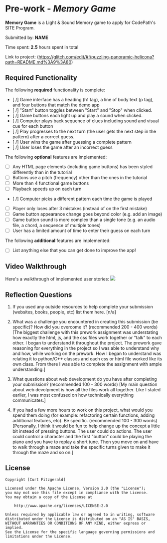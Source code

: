 # Pre-work - *Memory Game*

**Memory Game** is a Light & Sound Memory game to apply for CodePath's SITE Program. 

Submitted by: **NAME**

Time spent: **2.5** hours spent in total

Link to project: (https://glitch.com/edit/#!/puzzling-panoramic-helicona?path=README.md%3A9%3A80)

## Required Functionality

The following **required** functionality is complete:

* [ /] Game interface has a heading (h1 tag), a line of body text (p tag), and four buttons that match the demo app
* [ /] "Start" button toggles between "Start" and "Stop" when clicked. 
* [ /] Game buttons each light up and play a sound when clicked. 
* [ /] Computer plays back sequence of clues including sound and visual cue for each button
* [ /] Play progresses to the next turn (the user gets the next step in the pattern) after a correct guess. 
* [ /] User wins the game after guessing a complete pattern
* [ /] User loses the game after an incorrect guess

The following **optional** features are implemented:

* [ ] Any HTML page elements (including game buttons) has been styled differently than in the tutorial
* [ ] Buttons use a pitch (frequency) other than the ones in the tutorial
* [ ] More than 4 functional game buttons
* [ ] Playback speeds up on each turn
* [ /] Computer picks a different pattern each time the game is played
* [ ] Player only loses after 3 mistakes (instead of on the first mistake)
* [ ] Game button appearance change goes beyond color (e.g. add an image)
* [ ] Game button sound is more complex than a single tone (e.g. an audio file, a chord, a sequence of multiple tones)
* [ ] User has a limited amount of time to enter their guess on each turn

The following **additional** features are implemented:

- [ ] List anything else that you can get done to improve the app!

## Video Walkthrough

Here's a walkthrough of implemented user stories:
![](your-link-here)


## Reflection Questions
1. If you used any outside resources to help complete your submission (websites, books, people, etc) list them here. 
[n/a]

2. What was a challenge you encountered in creating this submission (be specific)? How did you overcome it? (recommended 200 - 400 words) 
[The biggest challenge with this prework assignment was understating how exactly the html, js, and the css files work together or "talk" to 
each other. I began to understand it throughout the project. The prework gave reasoning for everything in the project so I was able to understand why and 
how, while working on the prework. How I began to understand was relating it to python/C++ classes and each css or html file worked like its own class. From 
there I was able to complete the assignment with ample understanding.]

3. What questions about web development do you have after completing your submission? (recommended 100 - 300 words) 
[My main question about web devolpment is how all the files work all together. Like I stated earlier, I was most confused on how technically everything communicates.]

4. If you had a few more hours to work on this project, what would you spend them doing (for example: refactoring certain functions, adding additional features, etc). Be specific. (recommended 100 - 300 words) 
[Personally, I think it would be fun to help change up the concept a little bit instead of pressing buttons. The user 
could do actions. The user could control a character and the first "button" could be playing the piano and you have to replay a short tune. Then you move on and 
have to walk through a maze and take the specific turns given to make it through the maze and so on.]




## License

    Copyright [Curt Fitzgerald]

    Licensed under the Apache License, Version 2.0 (the "License");
    you may not use this file except in compliance with the License.
    You may obtain a copy of the License at

        http://www.apache.org/licenses/LICENSE-2.0

    Unless required by applicable law or agreed to in writing, software
    distributed under the License is distributed on an "AS IS" BASIS,
    WITHOUT WARRANTIES OR CONDITIONS OF ANY KIND, either express or implied.
    See the License for the specific language governing permissions and
    limitations under the License.